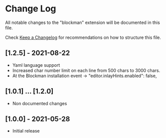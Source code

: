 # Change Log

All notable changes to the "blockman" extension will be documented in this file.

Check [Keep a Changelog](http://keepachangelog.com/) for recommendations on how to structure this file.

## [1.2.5] - 2021-08-22

-   Yaml language support
-   Increased char number limit on each line from 500 chars to 3000 chars.
-   At the Blockman installation event -> "editor.inlayHints.enabled": false,

## [1.0.1] ... [1.2.0]

-   Non documented changes

## [1.0.0] - 2021-05-28

-   Initial release
